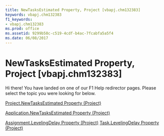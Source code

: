 ```yaml
---
title: NewTasksEstimated Property, Project [vbapj.chm132383]
keywords: vbapj.chm132383
f1_keywords:
- vbapj.chm132383
ms.prod: office
ms.assetid: 9299b58c-c519-4cdf-b4ac-7fcabfa5a5f4
ms.date: 06/08/2017
---
```



# NewTasksEstimated Property, Project [vbapj.chm132383]

Hi there! You have landed on one of our F1 Help redirector pages. Please select the topic you were looking for below.

[Project.NewTasksEstimated Property (Project)](http://msdn.microsoft.com/library/a0f6bc53-9eac-180c-eca8-72037a012d83%28Office.15%29.aspx)

[Application.NewTasksEstimated Property (Project)](http://msdn.microsoft.com/library/cb1fe0c1-7473-e163-104d-2302ffbc8325%28Office.15%29.aspx)

[Assignment.LevelingDelay Property (Project)](http://msdn.microsoft.com/library/b01087ec-9440-9288-3afe-6c0ed87e4a50%28Office.15%29.aspx)
[Task.LevelingDelay Property (Project)](http://msdn.microsoft.com/library/1fef1717-3a6d-b1c4-9350-c66db095539b%28Office.15%29.aspx)

